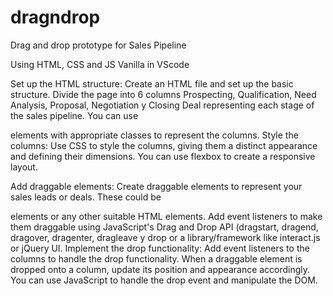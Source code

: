 # dragndrop
Drag and drop prototype for Sales Pipeline


Using HTML, CSS and JS Vanilla in VScode

Set up the HTML structure: Create an HTML file and set up the basic structure. Divide the page into 6 columns Prospecting, Qualification, Need Analysis, Proposal, Negotiation y Closing Deal representing each stage of the sales pipeline. You can use

elements with appropriate classes to represent the columns.
Style the columns: Use CSS to style the columns, giving them a distinct appearance and defining their dimensions. You can use flexbox to create a responsive layout.

Add draggable elements: Create draggable elements to represent your sales leads or deals. These could be

elements or any other suitable HTML elements. Add event listeners to make them draggable using JavaScript's Drag and Drop API (dragstart, dragend, dragover, dragenter, dragleave y drop or a library/framework like interact.js or jQuery UI.
Implement the drop functionality: Add event listeners to the columns to handle the drop functionality. When a draggable element is dropped onto a column, update its position and appearance accordingly. You can use JavaScript to handle the drop event and manipulate the DOM.
